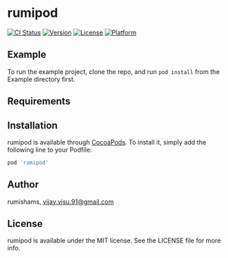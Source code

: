 # rumipod

[![CI Status](http://img.shields.io/travis/rumishams/rumipod.svg?style=flat)](https://travis-ci.org/rumishams/rumipod)
[![Version](https://img.shields.io/cocoapods/v/rumipod.svg?style=flat)](http://cocoapods.org/pods/rumipod)
[![License](https://img.shields.io/cocoapods/l/rumipod.svg?style=flat)](http://cocoapods.org/pods/rumipod)
[![Platform](https://img.shields.io/cocoapods/p/rumipod.svg?style=flat)](http://cocoapods.org/pods/rumipod)

## Example

To run the example project, clone the repo, and run `pod install` from the Example directory first.

## Requirements

## Installation

rumipod is available through [CocoaPods](http://cocoapods.org). To install
it, simply add the following line to your Podfile:

```ruby
pod 'rumipod'
```

## Author

rumishams, vijay.visu.91@gmail.com

## License

rumipod is available under the MIT license. See the LICENSE file for more info.
